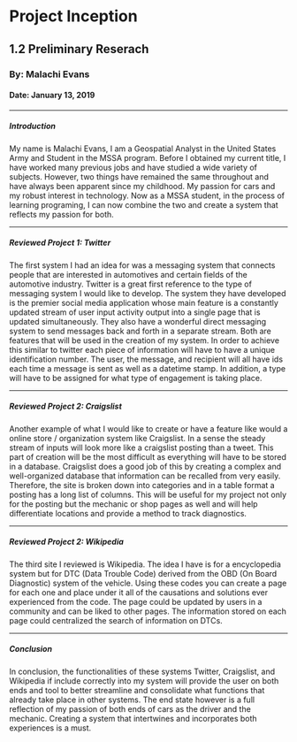 # Project Inception

## 1.2 Preliminary Reserach

### By: Malachi Evans

#### Date: January 13, 2019

-------------

##### Introduction

My name is Malachi Evans, I am a Geospatial Analyst in the United States Army and Student in the MSSA program. Before I obtained my current title, I have worked many previous jobs and have studied a wide variety of subjects. However, two things have remained the same throughout and have always been apparent since my childhood. My passion for cars and my robust interest in technology. Now as a MSSA student, in the process of learning programing, I can now combine the two and create a system that reflects my passion for both. 

-------------


##### Reviewed Project 1: Twitter

The first system I had an idea for was a messaging system that connects people that are interested in automotives and certain fields of the automotive industry. Twitter is a great first reference to the type of messaging system I would like to develop. The system they have developed is the premier social media application whose main feature is a constantly updated stream of user input activity output into a single page that is updated simultaneously. They also have a wonderful direct messaging system to send messages back and forth in a separate stream. Both are features that will be used in the creation of my system. In order to achieve this similar to twitter each piece of information will have to have a unique identification number.  The user, the message, and recipient will all have ids each time a message is sent as well as a datetime stamp. In addition, a type will have to be assigned for what type of engagement is taking place.

-------------

##### Reviewed Project 2: Craigslist

Another example of what I would like to create or have a feature like would a online store / organization system like Craigslist. In a sense the steady stream of inputs will look more like a craigslist posting than a tweet. This part of creation will be the most difficult as everything will have to be stored in a database. Craigslist does a good job of this by creating a complex and well-organized database that information can be recalled from very easily. Therefore, the site is broken down into categories and in a table format a posting has a long list of columns. This will be useful for my project not only for the posting but the mechanic or shop pages as well and will help differentiate locations and provide a method to track diagnostics. 

-------------

##### Reviewed Project 2: Wikipedia

The third site I reviewed is Wikipedia. The idea I have is for a encyclopedia system but for DTC (Data Trouble Code) derived from the OBD (On Board Diagnostic) system of the vehicle. Using these codes you can create a page for each one and place under it all of the causations and solutions ever experienced from the code. The page could be updated by users in a community and can be liked to other pages. The information stored on each page could centralized the search of information on DTCs. 

-------------

##### Conclusion

In conclusion, the functionalities of these systems Twitter, Craigslist, and Wikipedia if include correctly into my system will provide the user on both ends and tool to better streamline and consolidate what functions that already take place in other systems. The end state however is a full reflection of my passion of both ends of cars as the driver and the mechanic. Creating a system that intertwines and incorporates both experiences is a must. 